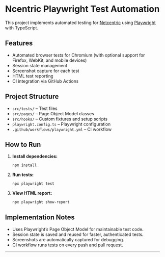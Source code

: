 # Ncentric Playwright Test Automation

This project implements automated testing for [Netcentric](https://www.netcentric.biz) using [Playwright](https://playwright.dev/) with TypeScript.

## Features

- Automated browser tests for Chromium (with optional support for Firefox, WebKit, and mobile devices)
- Session state management
- Screenshot capture for each test
- HTML test reporting
- CI integration via GitHub Actions

## Project Structure

- `src/tests/` – Test files
- `src/pages/` – Page Object Model classes
- `src/hooks/` – Custom fixtures and setup scripts
- `playwright.config.ts` – Playwright configuration
- `.github/workflows/playwright.yml` – CI workflow

## How to Run

1. **Install dependencies:**
   ```bash
   npm install
   ```

2. **Run tests:**
   ```bash
   npx playwright test
   ```

3. **View HTML report:**
   ```bash
   npx playwright show-report
   ```

## Implementation Notes

- Uses Playwright’s Page Object Model for maintainable test code.
- Session state is saved and reused for faster, authenticated tests.
- Screenshots are automatically captured for debugging.
- CI workflow runs tests on every push and pull request.

---
